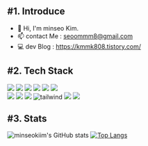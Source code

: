 ## #1. Introduce
- 👋 Hi, I'm minseo Kim.
- 📫 contact Me : seoommm8@gmail.com
- 💻 dev Blog : https://kmmk808.tistory.com/

  
## #2. Tech Stack
<span>
<img src="https://img.shields.io/badge/HTML5-E34F26?style=for-the-badge&logo=html5&logoColor=white"/>
<img src="https://img.shields.io/badge/CSS3-FF9933?style=for-the-badge&logo=CSS3&logoColor=white">
<img src="https://img.shields.io/badge/javascript-F7DF1E?style=for-the-badge&logo=javascript&logoColor=white"> 
<img src="https://img.shields.io/badge/TypeScript-007ACC?style=for-the-badge&logo=typescript&logoColor=white"> 
<img src="https://img.shields.io/badge/react-61DAFB?style=for-the-badge&logo=react&logoColor=white">
<img src="https://img.shields.io/badge/Next.js-000000?style=for-the-badge&logo=Next.js&logoColor=white"><br/>
<img src="https://img.shields.io/badge/Recoil-3578E5?style=for-the-badge&logo=recoil&logoColor=white" />
<img src="https://img.shields.io/badge/Styled Components-DB7093.svg?&style=for-the-badge&logo=styled-components&logoColor=white"/>
<img src="https://img.shields.io/badge/Emotion-D36AC2?style=for-the-badge&logo=npm&logoColor=white"/>
  <img src="https://img.shields.io/badge/Tailwind%20CSS-06B6D4?style=for-the-badge&logo=Tailwind%20CSS&logoColor=white" alt="tailwind" />
<img src="https://img.shields.io/badge/react--querty-ff4154.svg?style=for-the-badge&logo=react-query&logoColor=white">
<img src="https://img.shields.io/badge/SWR-000000?style=for-the-badge&logo=swr&logoColor=white">
</span>


 
## #3. Stats
![minseokiim's GitHub stats](https://github-readme-stats.vercel.app/api?username=minseokiim&show_icons=true&theme=default)
[![Top Langs](https://github-readme-stats.vercel.app/api/top-langs/?username=minseokiim&layout=compact)](https://github.com/minseokiim/github-readme-stats)
<br/>

